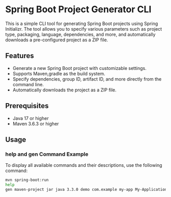 # Spring Boot Project Generator CLI

This is a simple CLI tool for generating Spring Boot projects using Spring Initializr. The tool allows you to specify various parameters such as project type, packaging, language, dependencies, and more, and automatically downloads a pre-configured project as a ZIP file.

## Features

- Generate a new Spring Boot project with customizable settings.
- Supports Maven,gradle as the build system.
- Specify dependencies, group ID, artifact ID, and more directly from the command line.
- Automatically downloads the project as a ZIP file.

## Prerequisites

- Java 17 or higher
- Maven 3.6.3 or higher

## Usage

### help and gen Command Example

To display all available commands and their descriptions, use the following command:

```bash
mvn spring-boot:run
help
gen maven-project jar java 3.3.0 demo com.example my-app My-Application spring-project com.example.demo web,devtools,data-jpa


